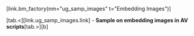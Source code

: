 [link.bm_factory(nm="ug_samp_images" t="Embedding Images")]

[tab.<][link.ug_samp_images.link] - **Sample on embedding images in AV scripts**[tab.>][b]
